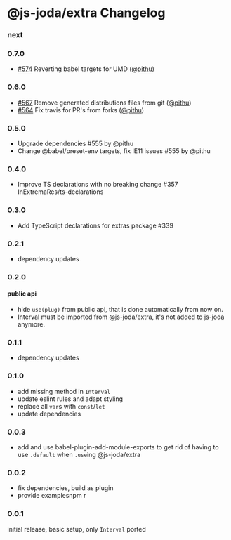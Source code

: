 @js-joda/extra Changelog
=========

### next

### 0.7.0

* [#574](https://github.com/js-joda/js-joda/pull/574) Reverting babel targets for UMD ([@pithu](https://github.com/pithu))

### 0.6.0

* [#567](https://github.com/js-joda/js-joda/pull/567) Remove generated distributions files from git ([@pithu](https://github.com/pithu))
* [#564](https://github.com/js-joda/js-joda/pull/564) Fix travis for PR's from forks ([@pithu](https://github.com/pithu))

### 0.5.0

* Upgrade dependencies #555 by @pithu
* Change @babel/preset-env targets, fix IE11 issues #555 by @pithu

### 0.4.0

 * Improve TS declarations with no breaking change #357 InExtremaRes/ts-declarations

### 0.3.0

* Add TypeScript declarations for extras package #339

### 0.2.1 

* dependency updates

### 0.2.0

#### public api

* hide `use(plug)` from public api, that is done automatically from now on.
* Interval must be imported from @js-joda/extra, it's not added to js-joda anymore. 

### 0.1.1

* dependency updates

### 0.1.0

* add missing method in `Interval`
* update eslint rules and adapt styling
* replace all `var`s with `const`/`let`
* update dependencies

### 0.0.3

* add and use babel-plugin-add-module-exports to get rid of having to use `.default` when `.use`ing @js-joda/extra

### 0.0.2

* fix dependencies, build as plugin
* provide examplesnpm r

### 0.0.1

initial release, basic setup, only `Interval` ported 

